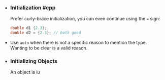 - ### Initialization #cpp 
  Prefer curly-brace initialization, you can even continue using the `=` sign:
  ```cpp
  double d1 {2.3};
  double d2 = {2.3}; // both good
  ```
- Use `auto` when there is not a specific reason to mention the type. Wanting to be clear is a valid reason.
- ### Initializing Objects
  An object is iu